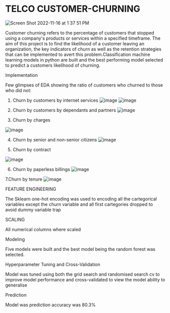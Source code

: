 # TELCO CUSTOMER-CHURNING
![Screen Shot 2022-11-16 at 1 37 51 PM](https://user-images.githubusercontent.com/105258546/202196361-6e49c83d-9beb-430c-9acd-efa1f5dff47b.png)


Customer churning refers to the percentage of customers that stopped using a company's products or services within a specified timeframe.
The aim of this project is to find the likelihood of a customer leaving an organization, the key indicators of churn as well as the retention strategies 
that can be implemented to avert this problem.Classification machine learning models in python are built and the best performing model selected to predict 
a customers likelihood of churning.

Implementation

Few glimpses of EDA showing the ratio of customers who churned to those who did not:

1. Churn by customers by internet services
![image](https://user-images.githubusercontent.com/105258546/202207015-2efbae09-5e1c-4861-8682-fe0a3d9c6fb1.png)
![image](https://user-images.githubusercontent.com/105258546/202207083-67e27cf7-45f6-4923-9e23-7edd43d629ad.png)

2. Churn by customers by dependants and partners
![image](https://user-images.githubusercontent.com/105258546/202216647-1445d03e-d33c-4d8e-964d-ab68b64a8e4c.png)

3. Churn by charges

![image](https://user-images.githubusercontent.com/105258546/202219996-99120f29-4f73-4625-8575-3d74a31a50e1.png)

4. Churn by senior and non-senior citizens
![image](https://user-images.githubusercontent.com/105258546/202219701-bf9e1562-2447-45c3-a6e7-609b43492966.png)

5. Churn by contract

![image](https://user-images.githubusercontent.com/105258546/202221547-57ca060f-34c8-4d5b-889d-c4c321f8f6f1.png)

6. Churn by paperless billings
![image](https://user-images.githubusercontent.com/105258546/202226019-9499fa47-85b8-4bf1-9c1b-134c819c2467.png)

7.Churn by tenure
![image](https://user-images.githubusercontent.com/105258546/202226667-2ca0a707-e9dd-4e83-8b37-efebdc0f6c41.png)

FEATURE ENGINEERING 

The Sklearn one-hot encoding was used to encoding all the cartegorical variables except the churn variable and all first cartegories dropped to
avoid dummy variable trap

SCALING 

All numerical columns where scaled 

Modeling

Five models were built and the best model being the random forest was selected.

Hyperparameter Tuning and Cross-Validation

Model was tuned using both the grid search and randomised search cv to improve model performance and cross-validated to view 
the model ability to generalise

Prediction

Model was prediction accuracy was 80.3%


